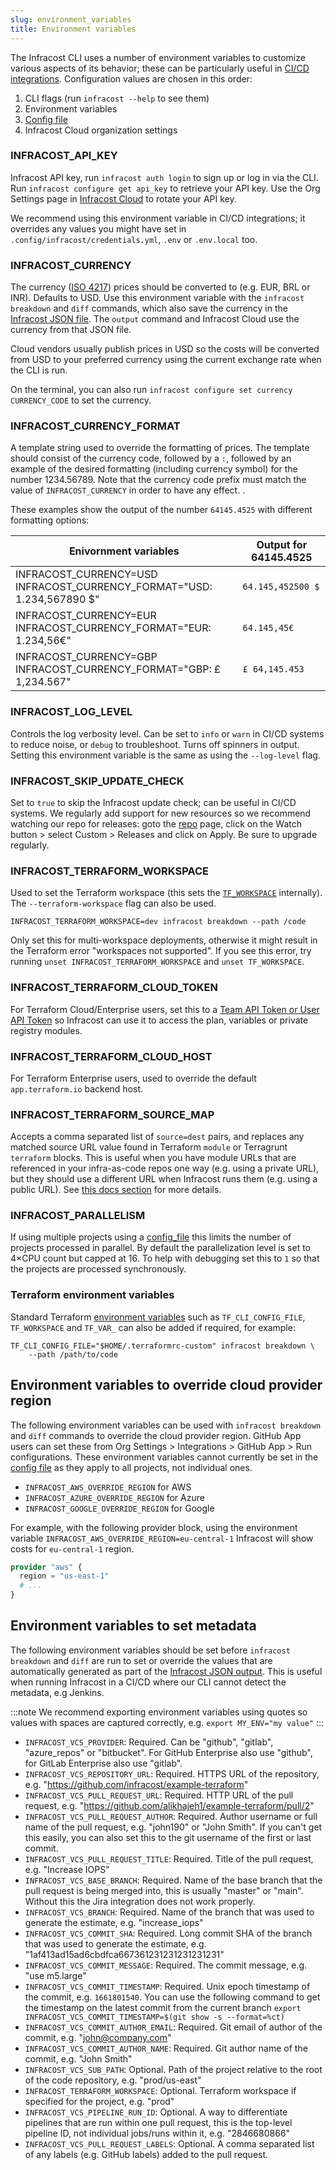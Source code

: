```yaml
---
slug: environment_variables
title: Environment variables
---
```


The Infracost CLI uses a number of environment variables to customize various aspects of its behavior; these can be particularly useful in [CI/CD integrations](/docs/integrations/cicd). Configuration values are chosen in this order:
1. CLI flags (run `infracost --help` to see them)
2. Environment variables
3. [Config file](/docs/features/config_file)
4. Infracost Cloud organization settings

### INFRACOST_API_KEY
Infracost API key, run `infracost auth login` to sign up or log in via the CLI. Run `infracost configure get api_key` to retrieve your API key. Use the Org Settings page in [Infracost Cloud](https://dashboard.infracost.io) to rotate your API key.

We recommend using this environment variable in CI/CD integrations; it overrides any values you might have set in `.config/infracost/credentials.yml`, `.env` or `.env.local` too.

### INFRACOST_CURRENCY
The currency ([ISO 4217](https://en.wikipedia.org/wiki/ISO_4217#Active_codes)) prices should be converted to (e.g. EUR, BRL or INR). Defaults to USD. Use this environment variable with the `infracost breakdown` and `diff` commands, which also save the currency in the [Infracost JSON file](/docs/features/cli_commands/#examples). The `output` command and Infracost Cloud use the currency from that JSON file.

Cloud vendors usually publish prices in USD so the costs will be converted from USD to your preferred currency using the current exchange rate when the CLI is run.

On the terminal, you can also run `infracost configure set currency CURRENCY_CODE` to set the currency.

### INFRACOST_CURRENCY_FORMAT
A template string used to override the formatting of prices. The template should consist of the currency code, followed by a `:`, followed by an example of the desired formatting (including currency symbol) for the number 1234.56789. Note that the currency code prefix must match the value of `INFRACOST_CURRENCY` in order to have any effect.
.

These examples show the output of the number `64145.4525` with different formatting options:

| Enivornment variables                                                        | Output for 64145.4525 |
|------------------------------------------------------------------------------|-----------------------|
| INFRACOST_CURRENCY=USD<BR/>INFRACOST_CURRENCY_FORMAT="USD: 1.234,567890 $"   | `64.145,452500 $`     |
| INFRACOST_CURRENCY=EUR<BR/>INFRACOST_CURRENCY_FORMAT="EUR: 1.234,56€"        | `64.145,45€`          |
| INFRACOST_CURRENCY=GBP<BR/>INFRACOST_CURRENCY_FORMAT="GBP: £ 1,234.567"      | `£ 64,145.453`        |

### INFRACOST_LOG_LEVEL
Controls the log verbosity level. Can be set to `info` or `warn` in CI/CD systems to reduce noise, or `debug` to troubleshoot. Turns off spinners in output. Setting this environment variable is the same as using the `--log-level` flag.

### INFRACOST_SKIP_UPDATE_CHECK
Set to `true` to skip the Infracost update check; can be useful in CI/CD systems. We regularly add support for new resources so we recommend watching our repo for releases: goto the [repo](https://github.com/infracost/infracost) page, click on the Watch button > select Custom > Releases and click on Apply. Be sure to upgrade regularly.

### INFRACOST_TERRAFORM_WORKSPACE
Used to set the Terraform workspace (this sets the [`TF_WORKSPACE`](https://www.terraform.io/docs/cli/config/environment-variables.html#tf_workspace) internally). The `--terraform-workspace` flag can also be used.
  ```shell
  INFRACOST_TERRAFORM_WORKSPACE=dev infracost breakdown --path /code
  ```

Only set this for multi-workspace deployments, otherwise it might result in the Terraform error "workspaces not supported". If you see this error, try running `unset INFRACOST_TERRAFORM_WORKSPACE` and `unset TF_WORKSPACE`.

### INFRACOST_TERRAFORM_CLOUD_TOKEN
For Terraform Cloud/Enterprise users, set this to a [Team API Token or User API Token](https://www.terraform.io/docs/cloud/users-teams-organizations/api-tokens.html) so Infracost can use it to access the plan, variables or private registry modules.

### INFRACOST_TERRAFORM_CLOUD_HOST
For Terraform Enterprise users, used to override the default `app.terraform.io` backend host.

### INFRACOST_TERRAFORM_SOURCE_MAP

Accepts a comma separated list of `source=dest` pairs, and replaces any matched source URL value found in Terraform `module` or Terragrunt `terraform` blocks. This is useful when you have module URLs that are referenced in your infra-as-code repos one way (e.g. using a private URL), but they should use a different URL when Infracost runs them (e.g. using a public URL). See [this docs section](/docs/features/terraform_modules/#source-map) for more details.

### INFRACOST_PARALLELISM
If using multiple projects using a [config_file](/docs/features/config_file) this limits the number of projects processed in parallel. By default the parallelization level is set to 4×CPU count but capped at 16. To help with debugging set this to `1` so that the projects are processed synchronously.

### Terraform environment variables
Standard Terraform [environment variables](https://www.terraform.io/docs/commands/environment-variables.html) such as `TF_CLI_CONFIG_FILE`, `TF_WORKSPACE` and `TF_VAR_` can also be added if required, for example:
```shell
TF_CLI_CONFIG_FILE="$HOME/.terraformrc-custom" infracost breakdown \
    --path /path/to/code
```

## Environment variables to override cloud provider region

The following environment variables can be used with `infracost breakdown` and `diff` commands to override the cloud provider region. GitHub App users can set these from Org Settings > Integrations > GitHub App > Run configurations. These environment variables cannot currently be set in the [config file](/docs/features/config_file/) as they apply to all projects, not individual ones.

- `INFRACOST_AWS_OVERRIDE_REGION` for AWS
- `INFRACOST_AZURE_OVERRIDE_REGION` for Azure
- `INFRACOST_GOOGLE_OVERRIDE_REGION` for Google

For example, with the following provider block, using the environment variable `INFRACOST_AWS_OVERRIDE_REGION=eu-central-1` Infracost will show costs for `eu-central-1` region.
```tf
provider "aws" {
  region = "us-east-1"
  # ...
}
```

## Environment variables to set metadata

The following environment variables should be set before `infracost breakdown` and `diff` are run to set or override the values that are automatically generated as part of the [Infracost JSON output](/docs/features/cli_commands/#examples). This is useful when running Infracost in a CI/CD where our CLI cannot detect the metadata, e.g Jenkins.

:::note
We recommend exporting environment variables using quotes so values with spaces are captured correctly, e.g. `export MY_ENV="my value"`
:::

- `INFRACOST_VCS_PROVIDER`: Required. Can be "github", "gitlab", "azure_repos" or "bitbucket". For GitHub Enterprise also use "github", for GitLab Enterprise also use "gitlab".
- `INFRACOST_VCS_REPOSITORY_URL`: Required. HTTPS URL of the repository, e.g. "https://github.com/infracost/example-terraform"
- `INFRACOST_VCS_PULL_REQUEST_URL`: Required. HTTP URL of the pull request, e.g. "https://github.com/alikhajeh1/example-terraform/pull/2"
- `INFRACOST_VCS_PULL_REQUEST_AUTHOR`: Required. Author username or full name of the pull request, e.g. "john190" or "John Smith". If you can't get this easily, you can also set this to the git username of the first or last commit.
- `INFRACOST_VCS_PULL_REQUEST_TITLE`: Required. Title of the pull request, e.g. "Increase IOPS"
- `INFRACOST_VCS_BASE_BRANCH`: Required. Name of the base branch that the pull request is being merged into, this is usually "master" or "main". Without this the Jira integration does not work properly.
- `INFRACOST_VCS_BRANCH`: Required. Name of the branch that was used to generate the estimate, e.g. "increase_iops"
- `INFRACOST_VCS_COMMIT_SHA`: Required. Long commit SHA of the branch that was used to generate the estimate, e.g. "1af413ad15ad6cbdfca667361231231231231231"
- `INFRACOST_VCS_COMMIT_MESSAGE`: Required. The commit message, e.g. "use m5.large"
- `INFRACOST_VCS_COMMIT_TIMESTAMP`: Required. Unix epoch timestamp of the commit, e.g. `1661801540`. You can use the following command to get the timestamp on the latest commit from the current branch `export INFRACOST_VCS_COMMIT_TIMESTAMP=$(git show -s --format=%ct)`
- `INFRACOST_VCS_COMMIT_AUTHOR_EMAIL`: Required. Git email of author of the commit, e.g. "john@company.com"
- `INFRACOST_VCS_COMMIT_AUTHOR_NAME`: Required. Git author name of the commit, e.g. "John Smith"
- `INFRACOST_VCS_SUB_PATH`: Optional. Path of the project relative to the root of the code repository, e.g. "prod/us-east"
- `INFRACOST_TERRAFORM_WORKSPACE`: Optional. Terraform workspace if specified for the project, e.g. "prod"
- `INFRACOST_VCS_PIPELINE_RUN_ID`: Optional. A way to differentiate pipelines that are run within one pull request, this is the top-level pipeline ID, not individual jobs/runs within it, e.g. "2846680866"
- `INFRACOST_VCS_PULL_REQUEST_LABELS`: Optional. A comma separated list of any labels (e.g. GitHub labels) added to the pull request.
